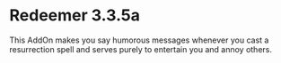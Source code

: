 # Redeemer 3.3.5a
 This AddOn makes you say humorous messages whenever you cast a resurrection spell and serves purely to entertain you and annoy others.
